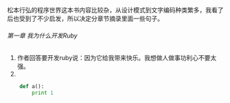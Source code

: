 松本行弘的程序世界这本书内容比较杂，从设计模式到文字编码种类繁多，我看了后也受到了不少启发，所以决定分章节摘录里面一些句子。

###### 第一章 我为什么开发Ruby

1. 作者回答要开发ruby说：因为它给我带来快乐。我想做人做事功利心不要太强。
2. ​


```python
	def a():
		print 1
```
